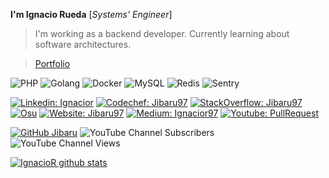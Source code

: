 <b>I'm Ignacio Rueda</b> [<i>Systems' Engineer</i>]

> I'm working as a backend developer.
> Currently learning about software architectures.

> [Portfolio](https://jibaru.github.io/portfolio/)

![PHP](https://img.shields.io/badge/-PHP-6868ba?style=flat-square&logo=PHP&logoColor=white)
![Golang](https://img.shields.io/badge/-Go-blue?style=flat-square&logo=go&logoColor=white)
![Docker](https://img.shields.io/badge/-Docker-blue?style=flat-square&logo=docker&logoColor=white)
![MySQL](https://img.shields.io/badge/-MySQL-orange?style=flat-square&logo=mysql&logoColor=white)
![Redis](https://img.shields.io/badge/-Redis-red?style=flat-square&logo=redis&logoColor=white)
![Sentry](https://img.shields.io/badge/-Sentry-purple?style=flat-square&logo=sentry&logoColor=white)

[![Linkedin: Ignacior](https://img.shields.io/badge/-Linkedin-blue?style=flat-square&logo=Linkedin&logoColor=white&link=https://www.linkedin.com/in/ignacior97/)](https://www.linkedin.com/in/ignacior97/)
[![Codechef: Jibaru97](https://img.shields.io/badge/-Codechef-cf4e23?style=flat-square&logo=Codechef&logoColor=white&link=https://www.codechef.com/users/jibaru97)](https://www.codechef.com/users/jibaru97)
[![StackOverflow: Jibaru97](https://img.shields.io/badge/-StackOverflow-orange?style=flat-square&logo=StackOverflow&logoColor=white&link=https://stackoverflow.com/users/14657675/ignacior)](https://stackoverflow.com/users/14657675/ignacior)
[![Osu](https://img.shields.io/badge/-Osu-ed61d6?style=flat-square&logo=Osu&logoColor=white&link=https://osu.ppy.sh/users/5434405)](https://osu.ppy.sh/users/5434405)
[![Website: Jibaru97](https://img.shields.io/badge/-MyWebsite-gray?style=flat-square&logo=wordpress&logoColor=white&link=https://ignaciorueda.com)](https://ignaciorueda.com)
[![Medium: Ignacior97](https://img.shields.io/badge/-Medium-black?style=flat-square&logo=medium&logoColor=white&link=https://ignacior97.medium.com)](https://ignacior97.medium.com)
[![Youtube: PullRequest](https://img.shields.io/badge/-PullRequest-red?style=flat-square&logo=YouTube&logoColor=white&link=https://www.youtube.com/channel/UCGr8eQCYphcYenLW11XQraA)](https://www.youtube.com/@pull-request)

[![GitHub Jibaru](https://img.shields.io/github/followers/jibaru?label=follow&style=social)](https://github.com/Jibaru)
![YouTube Channel Subscribers](https://img.shields.io/youtube/channel/subscribers/UCGr8eQCYphcYenLW11XQraA?style=social)
![YouTube Channel Views](https://img.shields.io/youtube/channel/views/UCGr8eQCYphcYenLW11XQraA?style=social)

[![IgnacioR github stats](https://github-readme-stats.vercel.app/api?username=jibaru&count_private=true&theme=buefy&show_icons=true&locale=ES)](https://github.com/jibaru)

